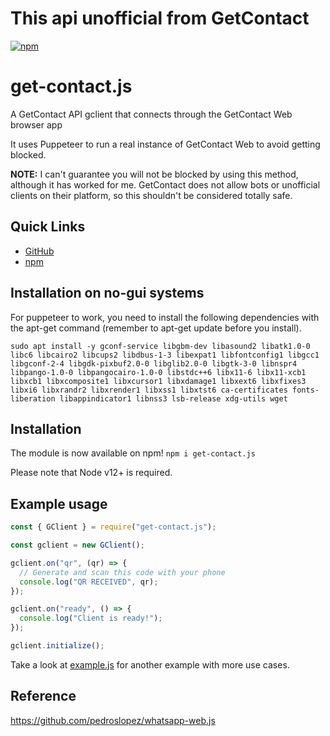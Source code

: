 # This api unofficial from GetContact

[![npm](https://img.shields.io/npm/v/get-contact.js.svg)](https://www.npmjs.com/package/get-contact.js)

# get-contact.js

A GetContact API gclient that connects through the GetContact Web browser app

It uses Puppeteer to run a real instance of GetContact Web to avoid getting blocked.

**NOTE:** I can't guarantee you will not be blocked by using this method, although it has worked for me. GetContact does not allow bots or unofficial clients on their platform, so this shouldn't be considered totally safe.

## Quick Links

- [GitHub](https://github.com/ilhamridho04/get-contact.js)
- [npm](https://npmjs.org/package/get-contact.js)

## Installation on no-gui systems
For puppeteer to work, you need to install the following dependencies with the apt-get command (remember to apt-get update before you install).

```
sudo apt install -y gconf-service libgbm-dev libasound2 libatk1.0-0 libc6 libcairo2 libcups2 libdbus-1-3 libexpat1 libfontconfig1 libgcc1 libgconf-2-4 libgdk-pixbuf2.0-0 libglib2.0-0 libgtk-3-0 libnspr4 libpango-1.0-0 libpangocairo-1.0-0 libstdc++6 libx11-6 libx11-xcb1 libxcb1 libxcomposite1 libxcursor1 libxdamage1 libxext6 libxfixes3 libxi6 libxrandr2 libxrender1 libxss1 libxtst6 ca-certificates fonts-liberation libappindicator1 libnss3 lsb-release xdg-utils wget
```

## Installation

The module is now available on npm! `npm i get-contact.js`

Please note that Node v12+ is required.

## Example usage

```js
const { GClient } = require("get-contact.js");

const gclient = new GClient();

gclient.on("qr", (qr) => {
  // Generate and scan this code with your phone
  console.log("QR RECEIVED", qr);
});

gclient.on("ready", () => {
  console.log("Client is ready!");
});

gclient.initialize();
```

Take a look at [example.js](https://github.com/ilhamridho04/get-contact.js/blob/main/test/searchNumber.test.js) for another example with more use cases.

## Reference

https://github.com/pedroslopez/whatsapp-web.js
